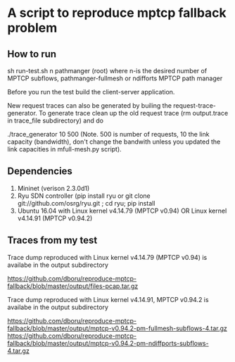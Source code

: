 
# A script to reproduce mptcp fallback problem  

How to run 
-----------------

sh run-test.sh n pathmanger (root) where n-is the desired number of MPTCP subflows, pathmanger-fullmesh or ndifforts MPTCP path manager

Before you run the test build the client-server application. 

New request traces can also be generated by builing the request-trace-generator. To generate trace clean up the old request trace (rm output.trace in trace_file subdirectory) and do 

./trace_generator 10 500  (Note. 500 is number of requests, 10 the link capacity (bandwidth), don't change the bandwith unless you updated the link capacities in mfull-mesh.py script).



Dependencies
---------------

1. Mininet (verison 2.3.0d1)
2. Ryu SDN controller (pip install ryu or git clone git://github.com/osrg/ryu.git ; cd ryu; pip install 
3. Ubuntu 16.04 with Linux kernel v4.14.79 (MPTCP v0.94) OR Linux kernel v4.14.91 (MPTCP v0.94.2)


Traces from my test
-------------------

Trace dump reproduced with Linux kernel v4.14.79 (MPTCP v0.94) is availabe in the output subdirectory

https://github.com/dboru/reproduce-mptcp-fallback/blob/master/output/files-pcap.tar.gz

Trace dump reproduced with Linux kernel v4.14.91, MPTCP v0.94.2 is availabe in the output subdirectory

https://github.com/dboru/reproduce-mptcp-fallback/blob/master/output/mptcp-v0.94.2-pm-fullmesh-subflows-4.tar.gz
https://github.com/dboru/reproduce-mptcp-fallback/blob/master/output/mptcp-v0.94.2-pm-ndiffports-subflows-4.tar.gz



 











 


